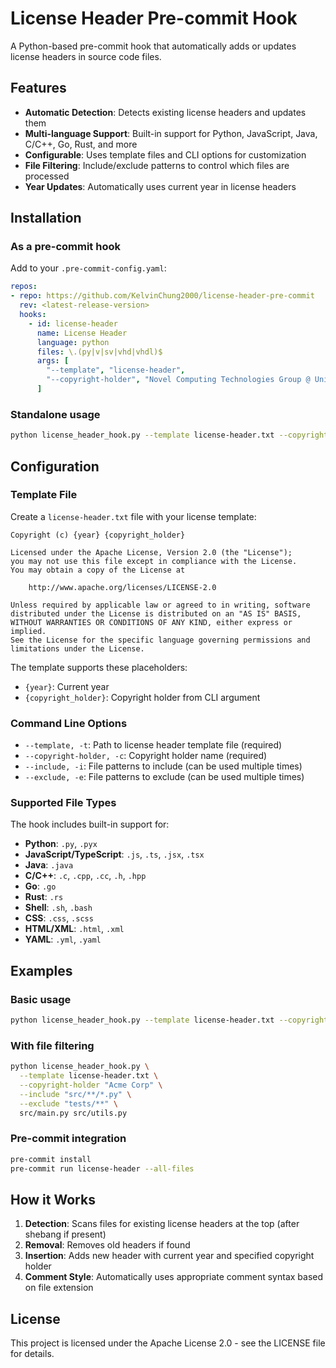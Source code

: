 # License Header Pre-commit Hook

A Python-based pre-commit hook that automatically adds or updates license headers in source code files.

## Features

- **Automatic Detection**: Detects existing license headers and updates them
- **Multi-language Support**: Built-in support for Python, JavaScript, Java, C/C++, Go, Rust, and more
- **Configurable**: Uses template files and CLI options for customization
- **File Filtering**: Include/exclude patterns to control which files are processed
- **Year Updates**: Automatically uses current year in license headers

## Installation

### As a pre-commit hook

Add to your `.pre-commit-config.yaml`:

```yaml
repos:
- repo: https://github.com/KelvinChung2000/license-header-pre-commit
  rev: <latest-release-version>
  hooks:
    - id: license-header
      name: License Header
      language: python
      files: \.(py|v|sv|vhd|vhdl)$
      args: [
        "--template", "license-header",
        "--copyright-holder", "Novel Computing Technologies Group @ University Heidelberg"
      ]
```

### Standalone usage

```bash
python license_header_hook.py --template license-header.txt --copyright-holder "Your Company LLC" file1.py file2.js
```

## Configuration

### Template File

Create a `license-header.txt` file with your license template:

```
Copyright (c) {year} {copyright_holder}

Licensed under the Apache License, Version 2.0 (the "License");
you may not use this file except in compliance with the License.
You may obtain a copy of the License at

    http://www.apache.org/licenses/LICENSE-2.0

Unless required by applicable law or agreed to in writing, software
distributed under the License is distributed on an "AS IS" BASIS,
WITHOUT WARRANTIES OR CONDITIONS OF ANY KIND, either express or implied.
See the License for the specific language governing permissions and
limitations under the License.
```

The template supports these placeholders:
- `{year}`: Current year
- `{copyright_holder}`: Copyright holder from CLI argument

### Command Line Options

- `--template, -t`: Path to license header template file (required)
- `--copyright-holder, -c`: Copyright holder name (required)
- `--include, -i`: File patterns to include (can be used multiple times)
- `--exclude, -e`: File patterns to exclude (can be used multiple times)

### Supported File Types

The hook includes built-in support for:

- **Python**: `.py`, `.pyx`
- **JavaScript/TypeScript**: `.js`, `.ts`, `.jsx`, `.tsx`
- **Java**: `.java`
- **C/C++**: `.c`, `.cpp`, `.cc`, `.h`, `.hpp`
- **Go**: `.go`
- **Rust**: `.rs`
- **Shell**: `.sh`, `.bash`
- **CSS**: `.css`, `.scss`
- **HTML/XML**: `.html`, `.xml`
- **YAML**: `.yml`, `.yaml`

## Examples

### Basic usage
```bash
python license_header_hook.py --template license-header.txt --copyright-holder "Acme Corp" src/main.py
```

### With file filtering
```bash
python license_header_hook.py \
  --template license-header.txt \
  --copyright-holder "Acme Corp" \
  --include "src/**/*.py" \
  --exclude "tests/**" \
  src/main.py src/utils.py
```

### Pre-commit integration
```bash
pre-commit install
pre-commit run license-header --all-files
```

## How it Works

1. **Detection**: Scans files for existing license headers at the top (after shebang if present)
2. **Removal**: Removes old headers if found
3. **Insertion**: Adds new header with current year and specified copyright holder
4. **Comment Style**: Automatically uses appropriate comment syntax based on file extension

## License

This project is licensed under the Apache License 2.0 - see the LICENSE file for details.
